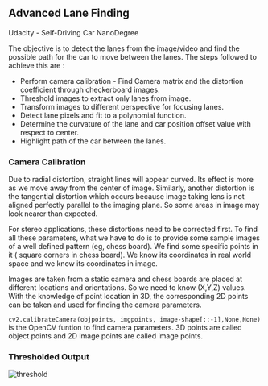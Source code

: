 ## Advanced Lane Finding
Udacity - Self-Driving Car NanoDegree

The objective is to detect the lanes from the image/video and find the possible path for the car to move between the lanes. The steps followed to achieve this are :

* Perform camera calibration - Find Camera matrix and the distortion coefficient through checkerboard images.
* Threshold images to extract only lanes from image.
* Transform images to different perspective for focusing lanes.
* Detect lane pixels and fit to a polynomial function.
* Determine the curvature of the lane and car position offset value with respect to center.
* Highlight path of the car between the lanes.

### Camera Calibration

Due to radial distortion, straight lines will appear curved. Its effect is more as we move away from the center of image. Similarly, another distortion is the tangential distortion which occurs because image taking lens is not aligned perfectly parallel to the imaging plane. So some areas in image may look nearer than expected.

For stereo applications, these distortions need to be corrected first. To find all these parameters, what we have to do is to provide some sample images of a well defined pattern (eg, chess board). We find some specific points in it ( square corners in chess board). We know its coordinates in real world space and we know its coordinates in image. 

Images are taken from a static camera and chess boards are placed at different locations and orientations. So we need to know (X,Y,Z) values. With the knowledge of point location in 3D, the corresponding 2D points can be taken and used for finding the camera parameters. 

 `cv2.calibrateCamera(objpoints, imgpoints, image-shape[::-1],None,None)` is the OpenCV funtion to find camera parameters. 3D points are called object points and 2D image points are called image points.

### Thresholded Output

![threshold](https://user-images.githubusercontent.com/37708330/46498313-5f1ad180-c81d-11e8-83bd-a95794e3bf08.png)
